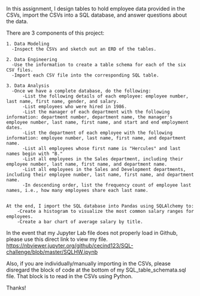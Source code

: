 In this assignment, I design tables to hold employee data provided in the CSVs, import the CSVs into a SQL database, and answer questions about the data. 

There are 3 components of this project:
    
    1. Data Modeling
      -Inspect the CSVs and sketch out an ERD of the tables.

    2. Data Engineering
      -Use the information to create a table schema for each of the six CSV files.
      -Import each CSV file into the corresponding SQL table.

    3. Data Analysis
      -Once we have a complete database, do the following:
          -List the following details of each employee: employee number, last name, first name, gender, and salary.
          -List employees who were hired in 1986.
          -List the manager of each department with the following information: department number, department name, the manager's employee number, last name, first name, and start and end employment dates.
          -List the department of each employee with the following information: employee number, last name, first name, and department name.
          -List all employees whose first name is "Hercules" and last names begin with "B."
          -List all employees in the Sales department, including their employee number, last name, first name, and department name.
          -List all employees in the Sales and Development departments, including their employee number, last name, first name, and department name.
          -In descending order, list the frequency count of employee last names, i.e., how many employees share each last name.
          
          
    At the end, I import the SQL database into Pandas using SQLAlchemy to: 
        -Create a histogram to visualize the most common salary ranges for employees.
        -Create a bar chart of average salary by title.


In the event that my Jupyter Lab file does not properly load in Github, please use this direct link to view my file. https://nbviewer.jupyter.org/github/cecind123/SQL-challenge/blob/master/SQLHW.ipynb

Also, if you are individually/manually importing in the CSVs, please disregard the block of code at the bottom of my SQL_table_schemata.sql file. That block is to read in the CSVs using Python. 

Thanks!
